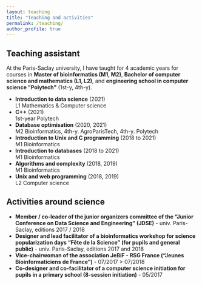 ```yaml
---
layout: teaching
title: "Teaching and activities"
permalink: /teaching/
author_profile: true
---
```


## Teaching assistant

At the Paris-Saclay university, I have taught for 4 academic years for courses in **Master of bioinformatics (M1, M2)**, **Bachelor of computer science and mathematics (L1, L2)**, and **engineering school in computer science "Polytech"** (1st-y, 4th-y).

* **<important>Introduction to data science</important>** (2021)  
L1 Mathematics & Computer science
* **<important>C++</important>** (2021)  
1st-year Polytech
* **<important>Database optimisation</important>** (2020, 2021)  
M2 Bioinformatics, 4th-y. AgroParisTech, 4th-y. Polytech
* **<important>Introduction to Unix and C programming</important>** (2018 to 2021)  
M1 Bioinformatics
* **<important>Introduction to databases</important>** (2018 to 2021)  
M1 Bioinformatics
* **<important>Algorithms and complexity</important>** (2018, 2019)  
M1 Bioinformatics
* **<important>Unix and web programming</important>** (2018, 2019)  
L2 Computer science


## Activities around science
* **Member / co-leader of the junior organizers committee of the “Junior Conference on Data Science and Engineering” (JDSE)** - univ. Paris-Saclay, editions 2017 / 2018
* **Designer and lead facilitator of a bioinformatics workshop for science popularization days “Fête de la Science” (for pupils and general public)** - univ. Paris-Saclay, editions 2017 and 2018
* **Vice-chairwoman of the association JeBiF - RSG France (“Jeunes Bioinformaticiens de France”)** - 07/2017 > 07/2018
* **Co-designer and co-facilitator of a computer science initiation for pupils in a primary school (8-session initiation)** - 05/2017
